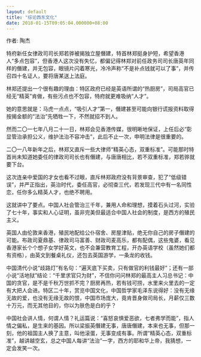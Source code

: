 ```yaml
---
layout: default
title: "综论西东文化"
date: 2018-01-15T09:05:04.000000+08:00
---
```


作者: 陶杰

特府新任女律政司司长郑若骅被揭独立屋僭建，特首林郑挺身护短，希望香港人“多点包容”，但香港人这次没有失忆，都偏记得林郑对前任政务司司长唐英年同样的僭建，并无包容，眼镜片闪着寒光，冷冷声称“不是补点钱就可以了事”，并传召四十名证人，要将唐某送上法庭。

林郑还提出一个很有趣的理由：特区政府已经是英语所谓的“热厨房”，司局高官已经无“精英”肯做，有些污点也不包容，特府就更难吸纳“人才”。

她的意思就是：马虎一点点，“吸引人才”第一，僭建甚至可能向银行谎报资料取得按揭金额的“法治”先牺牲一下，不然就招不到人。

然而二〇一七年八月二十一日，林郑会见香港传媒，很明晰地保证，上任后必“彰显管治承担公义，维护法治不容冲击”，此后不止一次，申明法律是很重要的。

二〇一八年新年之后，林郑又直斥一些大律师“精英心态，双重标准”。可能那时特首尚未知道她委任的律政司司长也有僭建，与唐唐相比，若不双重标准，郑若骅就要下台。

这次连亲中爱国的才女也看不过眼，直斥林郑政府没有背景审查，犯了“低级错误”，并严正指出，英治时代，委任高官，必彻查三代，若发现三代中有一名同性恋，任你多么精英人才，也绝不聘用。

这就讲中了要点。中国人社会管治三千年，兼用人命和理想，摸着石头过河，实验了七十年，事实和人心证明，虽非完美但最适合中国人社会的制度，是西方的殖民主义。

英国人由伦敦来香港，殖民地配给公仆宿舍、房屋津贴，绝无你自己的房子僭建的可能。布政司夏鼎基、律政司马富善、财政司麦高乐，都有配偶，这些鬼婆，看见香港家长个个想子女学好英文，也不会兼营教育工程，开办英语学校（虽然她们都有资格），由英文到餐桌礼仪，还包去英国游学，一条龙的收钱。

中国清代小说“歧路灯”有名句：“遍天底下买卖，只有做官的利钱最好”；还有一部小说“活地狱”结论：“千里求官只为财”，不信你问问林郑的最高主人习总书记：中国的贪官，是不是千秋万世抓不完？厨房再热，若有钱可捞，水里来火里去的一定有大把人会进。特区二十年，赏览中国文化，中国哲学家毛泽东说得好：没有无缘无故的爱，也没有无缘无故的恨，中国市场庞大，竟肯晋身做司局长，月薪仅三数十万元，而无其他目的，你以为肤色是白的乎？

中国社会讲人情，何谓人情？礼运篇说：“喜怒哀惧爱恶欲，七者弗学而能”，指人情之偏私，是生来的基因。所以梁振英僭建无事，唐唐僭建，本来也无事，但那一刻，他的祖国主人换了主意，叫他滚蛋，无事变成有事。所谓“精英心态，双重标准”，越讲越空玄，总之中国人每讲“法治”一字，西方的耶和华上帝，我猜想，一定会发笑一次。

